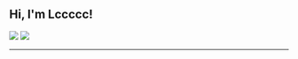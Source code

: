 <h2> Hi, I'm Lccccc!</h2>
<p>
  <img src="https://github-readme-stats.mrdulin.vercel.app/api?username=test7L&show_icons=true&hide_border=true&hide=prs&theme=buefy">
  <img src="https://github-readme-stats.vercel.app/api/top-langs/?username=test7L&layout=compact&hide_border=true&theme=buefy&show_icons=true">
</p>

*** 

<!-- <h2>Contact Me</h2> -->

<!-- - Telegram: [[@Tom](https://t.me/Tom)](https://t.me/Lcccccc9) -->

<!-- - E-Mail: <liuxc99@gmail.com> -->

